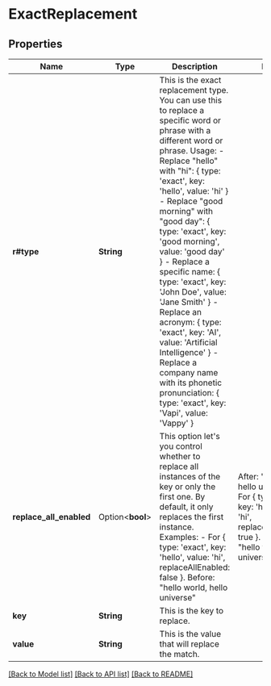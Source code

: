 # ExactReplacement

## Properties

Name | Type | Description | Notes
------------ | ------------- | ------------- | -------------
**r#type** | **String** | This is the exact replacement type. You can use this to replace a specific word or phrase with a different word or phrase.  Usage: - Replace \"hello\" with \"hi\": { type: 'exact', key: 'hello', value: 'hi' } - Replace \"good morning\" with \"good day\": { type: 'exact', key: 'good morning', value: 'good day' } - Replace a specific name: { type: 'exact', key: 'John Doe', value: 'Jane Smith' } - Replace an acronym: { type: 'exact', key: 'AI', value: 'Artificial Intelligence' } - Replace a company name with its phonetic pronunciation: { type: 'exact', key: 'Vapi', value: 'Vappy' } | 
**replace_all_enabled** | Option<**bool**> | This option let's you control whether to replace all instances of the key or only the first one. By default, it only replaces the first instance. Examples: - For { type: 'exact', key: 'hello', value: 'hi', replaceAllEnabled: false }. Before: \"hello world, hello universe\" | After: \"hi world, hello universe\" - For { type: 'exact', key: 'hello', value: 'hi', replaceAllEnabled: true }. Before: \"hello world, hello universe\" | After: \"hi world, hi universe\" @default false | [optional][default to false]
**key** | **String** | This is the key to replace. | 
**value** | **String** | This is the value that will replace the match. | 

[[Back to Model list]](../README.md#documentation-for-models) [[Back to API list]](../README.md#documentation-for-api-endpoints) [[Back to README]](../README.md)


